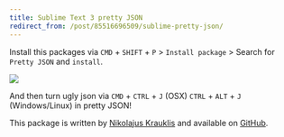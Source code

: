 ```yaml
---
title: Sublime Text 3 pretty JSON
redirect_from: /post/85516696509/sublime-pretty-json/
---
```


Install this packages via `CMD` + `SHIFT` + `P` > `Install package` > Search for `Pretty JSON` and `install`.

![](https://camo.githubusercontent.com/ae4da342a09900b3c3682416595b30eca758ca6b/687474703a2f2f692e696d6775722e636f6d2f737737487273702e6769663f31)

And then turn ugly json via `CMD` + `CTRL` + `J` (OSX) `CTRL` + `ALT` + `J` (Windows/Linux) in pretty JSON!

This package is written by [Nikolajus Krauklis](https://github.com/dzhibas) and available on [GitHub](https://github.com/dzhibas/SublimePrettyJson).
